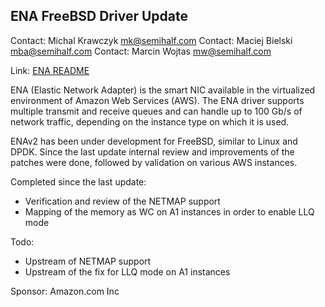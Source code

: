 ## ENA FreeBSD Driver Update ##

Contact: Michal Krawczyk <mk@semihalf.com>
Contact: Maciej Bielski <mba@semihalf.com>
Contact: Marcin Wojtas <mw@semihalf.com>

Link: [ENA README](https://github.com/amzn/amzn-drivers/blob/master/kernel/fbsd/ena/README)

ENA (Elastic Network Adapter) is the smart NIC available in the
virtualized environment of Amazon Web Services (AWS).  The ENA
driver supports multiple transmit and receive queues and can handle
up to 100 Gb/s of network traffic, depending on the instance type
on which it is used.

ENAv2 has been under development for FreeBSD, similar to Linux
and DPDK.  Since the last update internal review and improvements
of the patches were done, followed by validation on various AWS
instances.

Completed since the last update:
  * Verification and review of the NETMAP support
  * Mapping of the memory as WC on A1 instances in order to enable LLQ mode

Todo:
  * Upstream of NETMAP support
  * Upstream of the fix for LLQ mode on A1 instances

Sponsor: Amazon.com Inc
